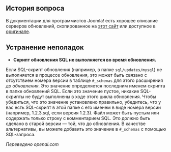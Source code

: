 <!-- Filename: Deploying_an_Update_Server / Display title: Обновить серверы -->

## История вопроса

В документации для программистов Joomla! есть хорошее описание серверов обновлений, скопированное на [этот сайт](jdocmanual?article=docus/install-update/update-server) или доступное в [оригинале](https://manual.joomla.org/docs/building-extensions/install-update/update-server/).

## Устранение неполадок

- **Скрипт обновления SQL не выполняется во время обновления.**

Если SQL-скрипт обновления (например, в папке `sql/updates/mysql`) не выполняется в процессе обновления, это может быть связано с отсутствием номера версии в таблице `#_schemas` для этого расширения *до обновления*. Это значение определяется последним именем скрипта в папке обновлений SQL. Если это значение пустое, никакие SQL-скрипты не будут выполнены в ходе этого цикла обновления. Чтобы убедиться, что это значение установлено правильно, убедитесь, что у вас есть SQL-скрипт в этой папке с его именем в виде номера версии (например, 1.2.3.sql, если версия 1.2.3). Файл может быть пустым или содержать только строку с комментарием SQL. Это должно быть сделано в старой версии — той, что до обновления. В качестве альтернативы, вы можете добавить это значение в `#_schemas` с помощью SQL-запроса.

*Переведено openai.com*

